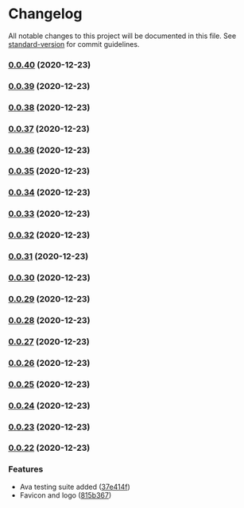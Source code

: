 # Changelog

All notable changes to this project will be documented in this file. See [standard-version](https://github.com/conventional-changelog/standard-version) for commit guidelines.

### [0.0.40](https://github.com/primitive-survival/toretto-css/compare/v0.0.39...v0.0.40) (2020-12-23)

### [0.0.39](https://github.com/primitive-survival/toretto-css/compare/v0.0.38...v0.0.39) (2020-12-23)

### [0.0.38](https://github.com/primitive-survival/toretto-css/compare/v0.0.37...v0.0.38) (2020-12-23)

### [0.0.37](https://github.com/primitive-survival/toretto-css/compare/v0.0.36...v0.0.37) (2020-12-23)

### [0.0.36](https://github.com/primitive-survival/toretto-css/compare/v0.0.35...v0.0.36) (2020-12-23)

### [0.0.35](https://github.com/primitive-survival/toretto-css/compare/v0.0.34...v0.0.35) (2020-12-23)

### [0.0.34](https://github.com/primitive-survival/toretto-css/compare/v0.0.33...v0.0.34) (2020-12-23)

### [0.0.33](https://github.com/primitive-survival/toretto-css/compare/v0.0.32...v0.0.33) (2020-12-23)

### [0.0.32](https://github.com/primitive-survival/toretto-css/compare/v0.0.31...v0.0.32) (2020-12-23)

### [0.0.31](https://github.com/primitive-survival/toretto-css/compare/v0.0.30...v0.0.31) (2020-12-23)

### [0.0.30](https://github.com/primitive-survival/toretto-css/compare/v0.0.29...v0.0.30) (2020-12-23)

### [0.0.29](https://github.com/primitive-survival/toretto-css/compare/v0.0.28...v0.0.29) (2020-12-23)

### [0.0.28](https://github.com/primitive-survival/toretto-css/compare/v0.0.27...v0.0.28) (2020-12-23)

### [0.0.27](https://github.com/primitive-survival/toretto-css/compare/v0.0.26...v0.0.27) (2020-12-23)

### [0.0.26](https://github.com/primitive-survival/toretto-css/compare/v0.0.25...v0.0.26) (2020-12-23)

### [0.0.25](https://github.com/primitive-survival/toretto-css/compare/v0.0.24...v0.0.25) (2020-12-23)

### [0.0.24](https://github.com/primitive-survival/toretto-css/compare/v0.0.23...v0.0.24) (2020-12-23)

### [0.0.23](https://github.com/primitive-survival/toretto-css/compare/v0.0.22...v0.0.23) (2020-12-23)

### [0.0.22](https://github.com/primitive-survival/toretto-css/compare/v0.0.21...v0.0.22) (2020-12-23)


### Features

* Ava testing suite added ([37e414f](https://github.com/primitive-survival/toretto-css/commit/37e414fbccd759f46e99d8a168cbb5a29c35dee3))
* Favicon and logo ([815b367](https://github.com/primitive-survival/toretto-css/commit/815b3672f6115593aff997feb9cc1e64953bcc45))
